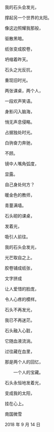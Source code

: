 　　我的石头会发光，

　　撑起另一个世界的太阳。

　　像这边照耀我那般，

　　驱散黑暗。



　　纸张变成胶卷，

　　坍缩着昨天。

　　石头之光反抗，

　　重现旧时光。



　　两张课桌，两个人，

　　一段欢声笑语。

　　身影闪入脑海，

　　悄无声息侵略。

　　占据独处时光。



　　白驹奋力奔驰，

　　不顾。

　　镜中人嘴角弧度，

　　显露。



　　自己身处何方？



　　暖金色的教师，

　　青蔓满墙。

　　石头砌的课桌，

　　发着光，

　　吸引人前往。



　　我的石头会发光，

　　光芒取自之上。

　　胶卷铺成纸张，

　　文字拼成

　　让人爱惜的脸庞，

　　令人心疼的模样。



　　石头不再发光，

　　我已不再迷茫。



　　石头融入心脏，

　　它随血液流淌。

　　过往藏在血里，

　　那是两个人的回忆，

　　　　一个人的宝藏。



　　石头永恒地发着光，

　　变成我的太阳，

　　挂在心上。



　　南国微雪

　　2018 年 9 月 14 日

